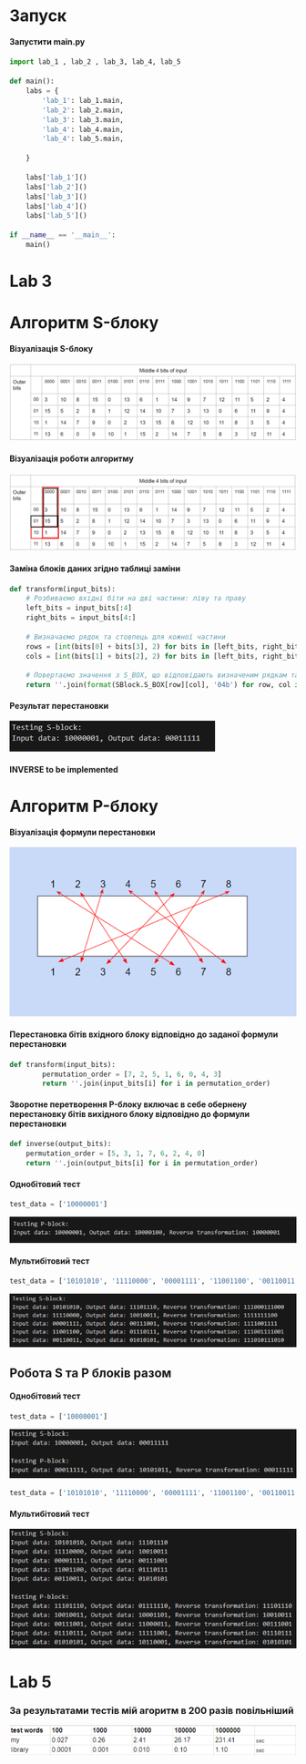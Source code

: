 # Запуск

#### Запустити main.py
```python
import lab_1 , lab_2 , lab_3, lab_4, lab_5

def main():
    labs = {
        'lab_1': lab_1.main,
        'lab_2': lab_2.main,
        'lab_3': lab_3.main,
        'lab_4': lab_4.main,
        'lab_4': lab_5.main,
        
    }

    labs['lab_1']()
    labs['lab_2']()
    labs['lab_3']()
    labs['lab_4']()
    labs['lab_5']()

if __name__ == '__main__':
    main()
```

# Lab 3
# Алгоритм S-блоку
#### Візуалізація S-блоку
![S_block](/screenshots/S_box.png)

#### Візуалізація роботи алгоритму
![S_block](/screenshots/S_box_vizualization.png)

#### Заміна блоків даних згідно таблиці заміни
```python
def transform(input_bits):
    # Розбиваємо вхідні біти на дві частини: ліву та праву
    left_bits = input_bits[:4]
    right_bits = input_bits[4:]

    # Визначаємо рядок та стовпець для кожної частини
    rows = [int(bits[0] + bits[3], 2) for bits in [left_bits, right_bits]]
    cols = [int(bits[1] + bits[2], 2) for bits in [left_bits, right_bits]]
    
    # Повертаємо значення з S_BOX, що відповідають визначеним рядкам та стовпцям для кожної частини
    return ''.join(format(SBlock.S_BOX[row][col], '04b') for row, col in zip(rows, cols))
```
#### Результат перестановки
![S_block](/screenshots/S_box_res.png)

#### INVERSE to be implemented

# Алгоритм P-блоку
#### Візуалізація формули перестановки
![P_box](/screenshots/P_Box.png)
#### Перестановка бітів вхідного блоку відповідно до заданої формули перестановки
```python
def transform(input_bits):
        permutation_order = [7, 2, 5, 1, 6, 0, 4, 3]
        return ''.join(input_bits[i] for i in permutation_order)
```

#### Зворотне перетворення P-блоку включає в себе обернену перестановку бітів вихідного блоку відповідно до формули перестановки
```python 
def inverse(output_bits):
    permutation_order = [5, 3, 1, 7, 6, 2, 4, 0]
    return ''.join(output_bits[i] for i in permutation_order)
```

#### Однобітовий тест
```python 
test_data = ['10000001']
```
![P_box_result](/screenshots/P_box_res.png)

#### Мультибітовий тест
```python 
test_data = ['10101010', '11110000', '00001111', '11001100', '00110011']
```
![P_box_multiple_test](/screenshots/P_box_multiple_test.png)

## Робота S та P блоків разом
#### Однобітовий тест
```python
test_data = ['10000001']
```
![S_and_P_res](/screenshots/S_and_P.png)

```python
test_data = ['10101010', '11110000', '00001111', '11001100', '00110011']
```
#### Мультибітовий тест
![S_and_P_multiple](/screenshots/S_and_P_multiple.png)
# Lab 5
### За результатами тестiв мiй агоритм в 200 разiв повiльнiший
![comparison libbrary with mine](/screenshots/comparison.png)